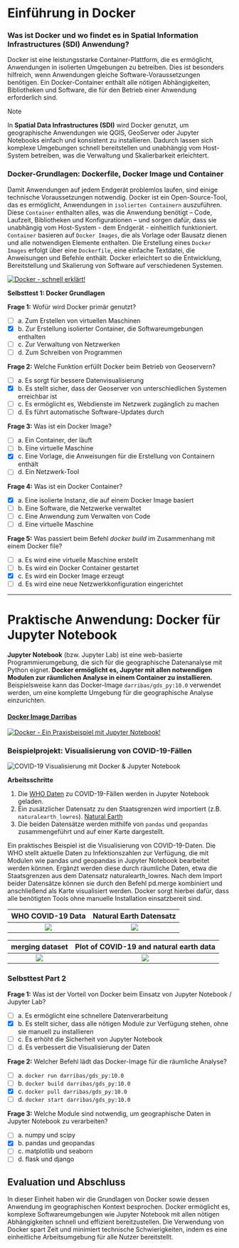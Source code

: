 # Einführung in Docker


### Was ist Docker und wo findet es in Spatial Information Infrastructures (SDI) Anwendung?

Docker ist eine leistungsstarke Container-Plattform, die es ermöglicht, Anwendungen in isolierten Umgebungen zu betreiben. Dies ist besonders hilfreich, wenn Anwendungen gleiche Software-Voraussetzungen benötigen. Ein Docker-Container enthält alle nötigen Abhängigkeiten, Bibliotheken und Software, die für den Betrieb einer Anwendung erforderlich sind.
> [!NOTE]
> In **Spatial Data Infrastructures (SDI)** wird Docker genutzt, um geographische Anwendungen wie QGIS, GeoServer oder Jupyter Notebooks einfach und konsistent zu installieren. 
Dadurch lassen sich komplexe Umgebungen schnell bereitstellen und unabhängig vom Host-System betreiben, was die Verwaltung und Skalierbarkeit erleichtert.

### Docker-Grundlagen: Dockerfile, Docker Image und Container


Damit Anwendungen auf jedem Endgerät problemlos laufen, sind einige technische Voraussetzungen notwendig. Docker ist ein Open-Source-Tool, das es ermöglicht, Anwendungen in `isolierten Containern` auszuführen. Diese `Container` enthalten alles, was die Anwendung benötigt – Code, Laufzeit, Bibliotheken und Konfigurationen – und sorgen dafür, dass sie unabhängig vom Host-System - dem Endgerät - einheitlich funktioniert.
` Container` basieren auf `Docker Images`, die als Vorlage oder Bausatz dienen und alle notwendigen Elemente enthalten. Die Erstellung eines `Docker Images` erfolgt über eine `Dockerfile`, eine einfache Textdatei, die Anweisungen und Befehle enthält. Docker erleichtert so die Entwicklung, Bereitstellung und Skalierung von Software auf verschiedenen Systemen.

[//]: # (Video-embedding und hochladen: Videos können entweder, wie in der nächsten Zeile exemplarisch zu sehen, verlinkt werden, oder direkt hochgeladen werden. Für direktes Hochladen sieht die Syntax in etwa so aus: <video src="https:videolink.mp4"></video>)
[![Docker - schnell erklärt!](https://github.com/user-attachments/assets/198489d5-0acd-425a-bb36-4427b44cfa8c)](https://av.tib.eu/media/68592)


**Selbsttest 1: Docker Grundlagen**

**Frage 1:** Wofür wird Docker primär genutzt?

- [ ] a. Zum Erstellen von virtuellen Maschinen  
- [x] b. Zur Erstellung isolierter Container, die Softwareumgebungen enthalten  
- [ ] c. Zur Verwaltung von Netzwerken  
- [ ] d. Zum Schreiben von Programmen  

**Frage 2:** Welche Funktion erfüllt Docker beim Betrieb von Geoservern?

- [ ] a. Es sorgt für bessere Datenvisualisierung  
- [x] b. Es stellt sicher, dass der Geoserver von unterschiedlichen Systemen erreichbar ist  
- [ ] c. Es ermöglicht es, Webdienste im Netzwerk zugänglich zu machen  
- [ ] d. Es führt automatische Software-Updates durch  

**Frage 3:** Was ist ein Docker Image?

- [ ] a. Ein Container, der läuft  
- [ ] b. Eine virtuelle Maschine  
- [x] c. Eine Vorlage, die Anweisungen für die Erstellung von Containern enthält  
- [ ] d. Ein Netzwerk-Tool  

**Frage 4:** Was ist ein Docker Container?

- [x] a. Eine isolierte Instanz, die auf einem Docker Image basiert  
- [ ] b. Eine Software, die Netzwerke verwaltet  
- [ ] c. Eine Anwendung zum Verwalten von Code  
- [ ] d. Eine virtuelle Maschine  

**Frage 5:** Was passiert beim Befehl *docker build* im Zusammenhang mit einem Docker file?

- [ ] a. Es wird eine virtuelle Maschine erstellt  
- [ ] b. Es wird ein Docker Container gestartet  
- [x] c. Es wird ein Docker Image erzeugt  
- [ ] d. Es wird eine neue Netzwerkkonfiguration eingerichtet  
___
# Praktische Anwendung: Docker für Jupyter Notebook

**Jupyter Notebook** (bzw. Jupyter Lab) ist eine web-basierte Programmierumgebung, die sich für die geographische Datenanalyse mit Python eignet. **Docker ermöglicht es, Jupyter mit allen notwendigen Modulen zur räumlichen Analyse in einem Container zu installieren.** Beispielsweise kann das Docker-Image `darribas/gds_py:10.0` verwendet werden, um eine komplette Umgebung für die geographische Analyse einzurichten.
#### [Docker Image Darribas](https://hub.docker.com/r/darribas/gds_py)

[![Docker - Ein Praxisbeispiel mit Jupyter Notebook!](https://github.com/user-attachments/assets/9c201f4c-5791-4ad6-8c94-2e26968b17f2)](https://av.tib.eu/media/68594)


### Beispielprojekt: Visualisierung von COVID-19-Fällen
![COVID-19 Visualisierung mit Docker & Jupyter Notebook](https://github.com/user-attachments/assets/aebc3447-a2df-43fc-9aa0-d0ca64cd0111)

**Arbeitsschritte**
1. Die [WHO Daten](https://data.who.int/dashboards/covid19/data?n=c) zu COVID-19-Fällen werden in Jupyter Notebook geladen.
2. Ein zusätzlicher Datensatz zu den Staatsgrenzen wird importiert (z.B. `naturalearth_lowres`). [Natural Earth](https://www.naturalearthdata.com/downloads/)
3. Die beiden Datensätze werden mithilfe von `pandas` und `geopandas` zusammengeführt und auf einer Karte dargestellt.

Ein praktisches Beispiel ist die Visualisierung von COVID-19-Daten. 
Die WHO stellt aktuelle Daten zu Infektionszahlen zur Verfügung, die mit Modulen wie pandas und geopandas in Jupyter Notebook bearbeitet werden können. 
Ergänzt werden diese durch räumliche Daten, etwa die Staatsgrenzen aus dem Datensatz naturalearth_lowres.
Nach dem Import beider Datensätze können sie durch den Befehl pd.merge kombiniert und anschließend als Karte visualisiert werden. 
Docker sorgt hierbei dafür, dass alle benötigten Tools ohne manuelle Installation einsatzbereit sind.

WHO COVID-19 Data          |  Natural Earth Datensatz
:-------------------------:|:-------------------------:
![](https://github.com/user-attachments/assets/29573a76-ed92-4def-97bd-68687b826a4c)  |  ![](https://github.com/user-attachments/assets/92919e07-8071-4c73-a77c-ab790b1d9368)

merging dataset          |  Plot of COVID-19 and natural earth data
:-------------------------:|:-------------------------:
![](https://github.com/user-attachments/assets/b837d404-314b-4f2a-8436-0bcee6fbb169)  |  ![](https://github.com/user-attachments/assets/5d8263a4-da28-4616-bc88-7255e3a886fe)



### Selbsttest Part 2


**Frage 1:** Was ist der Vorteil von Docker beim Einsatz von Jupyter Notebook / Jupyter Lab?

- [ ] a. Es ermöglicht eine schnellere Datenverarbeitung  
- [x] b. Es stellt sicher, dass alle nötigen Module zur Verfügung stehen, ohne sie manuell zu installieren  
- [ ] c. Es erhöht die Sicherheit von Jupyter Notebook  
- [ ] d. Es verbessert die Visualisierung der Daten  

**Frage 2:** Welcher Befehl lädt das Docker-Image für die räumliche Analyse?

- [ ] a. `docker run darribas/gds_py:10.0`  
- [ ] b. `docker build darribas/gds_py:10.0`  
- [x] c. `docker pull darribas/gds_py:10.0`  
- [ ] d. `docker start darribas/gds_py:10.0`  

**Frage 3:** Welche Module sind notwendig, um geographische Daten in Jupyter Notebook zu verarbeiten?

- [ ] a. numpy und scipy  
- [x] b. pandas und geopandas  
- [ ] c. matplotlib und seaborn  
- [ ] d. flask und django  

## Evaluation und Abschluss

In dieser Einheit haben wir die Grundlagen von Docker sowie dessen Anwendung im geographischen Kontext besprochen. Docker ermöglicht es, komplexe Softwareumgebungen wie Jupyter Notebook mit allen nötigen Abhängigkeiten schnell und effizient bereitzustellen. Die Verwendung von Docker spart Zeit und minimiert technische Schwierigkeiten, indem es eine einheitliche Arbeitsumgebung für alle Nutzer bereitstellt.
